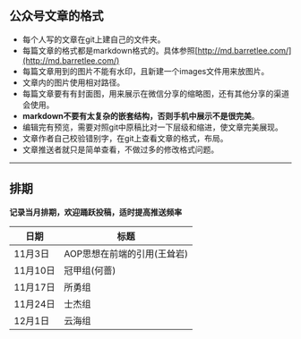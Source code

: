 ## 公众号文章的格式
- 每个人写的文章在git上建自己的文件夹。
- 每篇文章的格式都是markdown格式的。具体参照[http://md.barretlee.com/](http://md.barretlee.com/)
- 每篇文章用到的图片不能有水印，且新建一个images文件用来放图片。
- 文章内的图片使用相对路径。
- 每篇文章要有有封面图，用来展示在微信分享的缩略图，还有其他分享的渠道会使用。
- **markdown不要有太复杂的嵌套结构，否则手机中展示不是很完美**。
- 编辑完有预览，需要对照git中原稿比对一下层级和缩进，使文章完美展现。
- 文章作者自己校验错别字，在git上查看文章的格式，布局。
- 文章推送者就只是简单查看，不做过多的修改格式问题。    

---------------------------------    

## 排期
__记录当月排期，欢迎踊跃投稿，适时提高推送频率__    

| 日期 | 标题 |
| -------- | -------- |
| 11月3日   | AOP思想在前端的引用(王耸岩)   |
| 11月10日   | 冠甲组(何蔷)   |
| 11月17日   | 所勇组   |
| 11月24日   | 士杰组   |
| 12月1日   | 云海组   |
